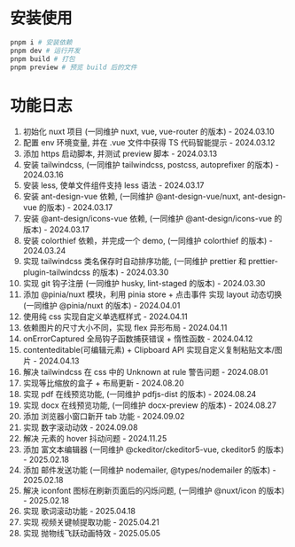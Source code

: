 # 安装使用

```bash
pnpm i # 安装依赖
pnpm dev # 运行开发
pnpm build # 打包
pnpm preview # 预览 build 后的文件
```

# 功能日志

1. 初始化 nuxt 项目 (一同维护 nuxt, vue, vue-router 的版本) - 2024.03.10
2. 配置 env 环境变量, 并在 .vue 文件中获得 TS 代码智能提示 - 2024.03.12
3. 添加 https 启动脚本, 并测试 preview 脚本 - 2024.03.13
4. 安装 tailwindcss, (一同维护 tailwindcss, postcss, autoprefixer 的版本) - 2024.03.16
5. 安装 less, 使单文件组件支持 less 语法 - 2024.03.17
6. 安装 ant-design-vue 依赖, (一同维护 @ant-design-vue/nuxt, ant-design-vue 的版本) - 2024.03.17
7. 安装 @ant-design/icons-vue 依赖, (一同维护 @ant-design/icons-vue 的版本) - 2024.03.17
8. 安装 colorthief 依赖，并完成一个 demo, (一同维护 colorthief 的版本) - 2024.03.24
9. 实现 tailwindcss 类名保存时自动排序功能, (一同维护 prettier 和 prettier-plugin-tailwindcss 的版本) - 2024.03.30
10. 实现 git 钩子注册 (一同维护 husky, lint-staged 的版本) - 2024.03.30
11. 添加 @pinia/nuxt 模块，利用 pinia store + 点击事件 实现 layout 动态切换 (一同维护 @pinia/nuxt 的版本) - 2024.04.01
12. 使用纯 css 实现自定义单选框样式 - 2024.04.11
13. 依赖图片的尺寸大小不同，实现 flex 异形布局 - 2024.04.11
14. onErrorCaptured 全局钩子函数捕获错误 + 惰性函数 - 2024.04.12
15. contenteditable(可编辑元素) + Clipboard API 实现自定义复制粘贴文本/图片 - 2024.04.13
16. 解决 tailwindcss 在 css 中的 Unknown at rule 警告问题 - 2024.08.01
17. 实现等比缩放的盒子 + 布局更新 - 2024.08.20
18. 实现 pdf 在线预览功能, (一同维护 pdfjs-dist 的版本) - 2024.08.24
19. 实现 docx 在线预览功能, (一同维护 docx-preview 的版本) - 2024.08.27
20. 添加 浏览器小窗口新开 tab 功能 - 2024.09.02
21. 实现 数字滚动动效 - 2024.09.08
22. 解决 元素的 hover 抖动问题 - 2024.11.25
23. 添加 富文本编辑器 (一同维护 @ckeditor/ckeditor5-vue, ckeditor5 的版本) - 2025.02.18
24. 添加 邮件发送功能 (一同维护 nodemailer, @types/nodemailer 的版本) - 2025.02.18
25. 解决 iconfont 图标在刷新页面后的闪烁问题, (一同维护 @nuxt/icon 的版本) - 2025.02.18
26. 实现 歌词滚动功能 - 2025.04.18
27. 实现 视频关键帧提取功能 - 2025.04.21
28. 实现 抛物线飞跃动画特效 - 2025.05.05

